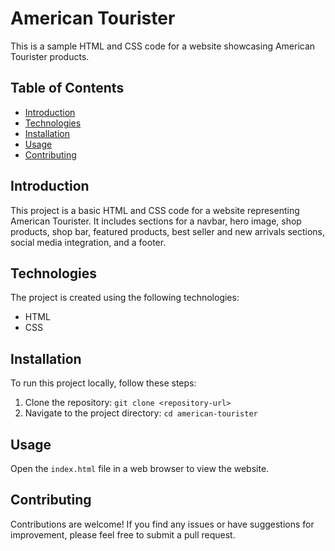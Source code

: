 # American Tourister

This is a sample HTML and CSS code for a website showcasing American Tourister products.

## Table of Contents
- [Introduction](#introduction)
- [Technologies](#technologies)
- [Installation](#installation)
- [Usage](#usage)
- [Contributing](#contributing)

## Introduction
This project is a basic HTML and CSS code for a website representing American Tourister. It includes sections for a navbar, hero image, shop products, shop bar, featured products, best seller and new arrivals sections, social media integration, and a footer.

## Technologies
The project is created using the following technologies:
- HTML
- CSS

## Installation
To run this project locally, follow these steps:
1. Clone the repository: `git clone <repository-url>`
2. Navigate to the project directory: `cd american-tourister`

## Usage
Open the `index.html` file in a web browser to view the website.

## Contributing
Contributions are welcome! If you find any issues or have suggestions for improvement, please feel free to submit a pull request.